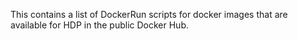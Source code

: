 This contains a list of DockerRun scripts for docker images that are available for HDP in the public Docker Hub.